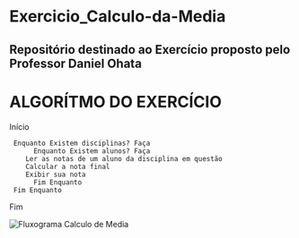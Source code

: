 # Exercicio_Calculo-da-Media
## Repositório destinado ao Exercício proposto pelo Professor Daniel Ohata

# ALGORÍTMO DO EXERCÍCIO

Início

```
 Enquanto Existem disciplinas? Faça
      Enquanto Existem alunos? Faça
	Ler as notas de um aluno da disciplina em questão
	Calcular a nota final
	Exibir sua nota
      Fim Enquanto
 Fim Enquanto    
```

Fim

![Fluxograma Calculo de Media](https://user-images.githubusercontent.com/69513119/169708129-3e7fc96d-576c-4467-b59c-a06c63af7ff1.png)
